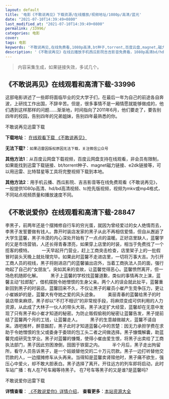 ```yaml
---
layout: default
title: '电影《不敢说再见》下载资源/在线播放/视频地址/1080p/高清/蓝光'
date: "2021-07-10T14:39:49+0800"
last_modified_at: "2021-07-10T14:39:49+0800"
permalink: /33996/
categories: 电影
cover:
tags: 电影
keywords: '不敢说再见,在线免费看,1080p高清,bt种子,torrent,百度云盘,magnet,磁力链,迅雷下载资源'
description: '《不敢说再见》在线云播放手机西瓜影院吉吉影音免费看，1080p高清bd/hd未删减完整版和tc抢先枪版，mkv/mp4格式，附带bt/torrent种子、magnet/磁力链、百度云盘、网盘资源迅雷下载链接'
---
```


>内容采集生成，如果链接失效，多试几个。


## 《不敢说再见》在线观看和高清下载-33996

这部电影讲述了一些即将面临毕业的交大学子们，在最后一年为自己的前途各自奔波，上研找工作出国，不辞辛苦。但是，很多事情不是一厢情愿就能够做成的，他们遇到这样那样的问题&hellip;…渐渐地，时间指向了2011年6月，他们要走了，要告别四年的校园，告别四年的兄弟姐妹，告别四年最熟悉的你。<br />


不敢说再见迅雷下载

**下载地址**： [在线观看下载 《不敢说再见》](https://www.993dy.com//vod-detail-id-14910.html) 


**无法下载?**：`如果迅雷因版权原因无法下载，关注微信公众号 `

**其他方法1**：从百度云网盘下载视频，百度云网盘支持在线观看，非会员有限制，如果能找到迅雷下载链接、bt/torrent种子、magnet磁力链接、e2dk链接等，可以用迅雷、比特彗星等工具将完整视频下载到本地。

**其他方法2**：用手机云播、西瓜影院、吉吉影音等在线免费观看《不敢说再见》，一般提供1080p高清、hd/bd高清视频、tc抢先版视频，视频为mkv或mp4格式，不同站点视频质量和播放速度不同。


## 《不敢说爱你》在线观看和高清下载-28847

李黑子，前两年还是个摆摊修自行车的穷光蛋，就因为曾经爱过的女人绝情而去，李黑子发誓要做有钱人。靠开时装店发家的黑子从此不再相信爱情，但自从邂逅了大学生蓝馨，黑子冷漠的内心深处开始有了一点点的温暖。正好店里缺人，蓝馨学的又是市场营销，人还长得青春漂亮，如果穿上店里的时装，相当于免费找了一个揽客的模特。 　　一天早起开门营业，赶上工商突击检查，店里架子上的一批假冒时装头天晚上就处理完毕。如果此时蓝馨不走进店里，一切将万事大吉。为引开工商人员的视线，黑子将刚进店门的蓝馨骗出店外，当着工商执法人员的面，强行吻起了自己的&ldquo;女朋友&rdquo;。突如其来的变故，让蓝馨觉得恶心。蓝馨愤然离开，但一场危机随即化解。 　　黑子上蓝馨的学校找蓝馨道歉，类似的事情再次上演，蓝馨主动“拉郎配&rdquo;，借机摆脱令她憎恨的生身父亲。两个人的误会就此扯平，蓝馨重新回到黑子的时装店。蓝馨回来不久，不仅让黑子的雇员小崔产生竞争压力，更让小崔嫉妒的是，蓝馨大有夺她之爱的风头迹象。 　　美丽青春的蓝馨给黑子的时装店带来麻烦，黑子却以&ldquo;不打不相识&rdquo;的非常规手段，将麻烦变成可供利用的人力资源，从此成了大林子一伙人的带头大哥。黑子决定扩大经营，蓝馨却在无意中发现了只有黑子和小崔才知道的秘密。为防止贩假偷税的秘密让蓝馨告发，黑子提前结了蓝馨两个月的工钱，让蓝馨走人。 　　黑子的生意越做越大，蓝馨不请自来。酒吧推杯，醉意酩酊，黑子此时才知道蓝馨心中的苦楚：因无力承担学费在求助于令她憎恨的生父或委身于委琐的包工头二者之间做选择。黑子慷慨解囊，助蓝馨完成研究生学业。黑子对蓝馨的慷慨，使得小崔由爱生恨，将黑子出卖给了工商执法部门，黑子因此穷困潦倒，囹圄于铁窗之内。 　　半个月后，黑子走出拘留所，看守人员告诉黑子，是一个姑娘替他交的二十万元罚款。黑子一边打听替他交罚款的人，一边摆摊修车从头再来。当得知是蓝馨卖肾赎他时，黑子痛不欲生，强压心中爱火，却不敢大胆表白。黑子选择了离开。开往远方的列车即将启动，此时车站广播：有人在7号车厢等待黑子。 在7号车等黑子的又是谁?是蓝馨吗?


不敢说爱你迅雷下载

**详情查看**： [《不敢说爱你》详情介绍](/movie/28847/)， **查看更多**：[本站资源大全](/movie/t/all/)

